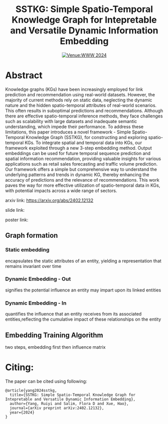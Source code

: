 <div align="center">

# SSTKG: Simple Spatio-Temporal Knowledge Graph for Intepretable and Versatile Dynamic Information Embedding

[![Venue:WWW 2024](https://img.shields.io/badge/Venue-ICLR%202024-007CFF)](https://arxiv.org/pdf/2402.12132)

</div>


# Abstract
Knowledge graphs (KGs) have been increasingly employed for link prediction and recommendation using real-world datasets. However, the majority of current methods rely on static data, neglecting the dynamic nature and the hidden spatio-temporal attributes of real-world scenarios. This often results in suboptimal predictions and recommendations. Although there are effective spatio-temporal inference methods, they face challenges such as scalability with large datasets and inadequate semantic understanding, which impede their performance. To address these limitations, this paper introduces a novel framework - Simple Spatio-Temporal Knowledge Graph (SSTKG), for constructing and exploring spatio-temporal KGs. To integrate spatial and temporal data into KGs, our framework exploited through a new 3-step embedding method. Output embeddings can be used for future temporal sequence prediction and spatial information recommendation, providing valuable insights for various applications such as retail sales forecasting and traffic volume prediction. Our framework offers a simple but comprehensive way to understand the underlying patterns and trends in dynamic KG, thereby enhancing the accuracy of predictions and the relevance of recommendations. This work paves the way for more effective utilization of spatio-temporal data in KGs, with potential impacts across a wide range of sectors.
<!-- Code for paper SSTKG: Simple Spatio-Temporal Knowledge Graph for Intepretable and Versatile Dynamic Information Embedding presented The Web Conference 2024 -->

arxiv link: https://arxiv.org/abs/2402.12132

slide link: 

poster link:

## Graph formation
### Static embedding
encapsulates the static attributes of an entity, yielding a representation that remains invariant over time

### Dynamic Embedding - Out
signifies the potential influence an entity may impart upon its linked entities

### Dynamic Embedding - In
quantifies the influence that an entity receives from its associated entities,reflecting the cumulative impact of these relationships on the entity

## Embedding Training Algorithm
two steps, embedding first then influence matrix

# Citing:
The paper can be cited using following:

```
@article{yang2024sstkg,
  title={SSTKG: Simple Spatio-Temporal Knowledge Graph for Intepretable and Versatile Dynamic Information Embedding},
  author={Yang, Ruiyi and Salim, Flora D and Xue, Hao},
  journal={arXiv preprint arXiv:2402.12132},
  year={2024}
}
```
